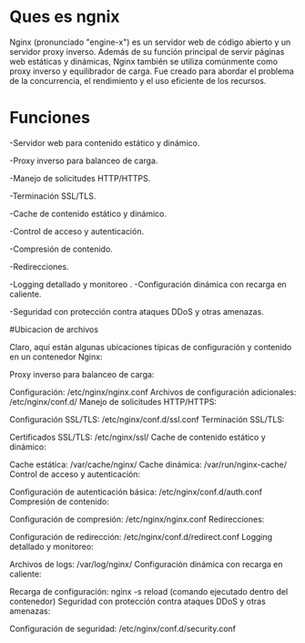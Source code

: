 # Ques es ngnix

Nginx (pronunciado "engine-x") es un servidor web de código abierto y un servidor proxy inverso. Además de su función principal de servir páginas web estáticas y dinámicas, Nginx también se utiliza comúnmente como proxy inverso y equilibrador de carga. Fue creado para abordar el problema de la concurrencia, el rendimiento y el uso eficiente de los recursos.

# Funciones

-Servidor web para contenido estático y dinámico.

-Proxy inverso para balanceo de carga.

-Manejo de solicitudes HTTP/HTTPS.

-Terminación SSL/TLS.

-Cache de contenido estático y dinámico.

-Control de acceso y autenticación.

-Compresión de contenido.

-Redirecciones.

-Logging detallado y monitoreo
.
-Configuración dinámica con recarga en caliente.

-Seguridad con protección contra ataques DDoS y otras amenazas.


#Ubicacion de archivos


Claro, aquí están algunas ubicaciones típicas de configuración y contenido en un contenedor Nginx:

Proxy inverso para balanceo de carga:

Configuración: /etc/nginx/nginx.conf
Archivos de configuración adicionales: /etc/nginx/conf.d/
Manejo de solicitudes HTTP/HTTPS:

Configuración SSL/TLS: /etc/nginx/conf.d/ssl.conf
Terminación SSL/TLS:

Certificados SSL/TLS: /etc/nginx/ssl/
Cache de contenido estático y dinámico:

Cache estática: /var/cache/nginx/
Cache dinámica: /var/run/nginx-cache/
Control de acceso y autenticación:

Configuración de autenticación básica: /etc/nginx/conf.d/auth.conf
Compresión de contenido:

Configuración de compresión: /etc/nginx/nginx.conf
Redirecciones:

Configuración de redirección: /etc/nginx/conf.d/redirect.conf
Logging detallado y monitoreo:

Archivos de logs: /var/log/nginx/
Configuración dinámica con recarga en caliente:

Recarga de configuración: nginx -s reload (comando ejecutado dentro del contenedor)
Seguridad con protección contra ataques DDoS y otras amenazas:

Configuración de seguridad: /etc/nginx/conf.d/security.conf





